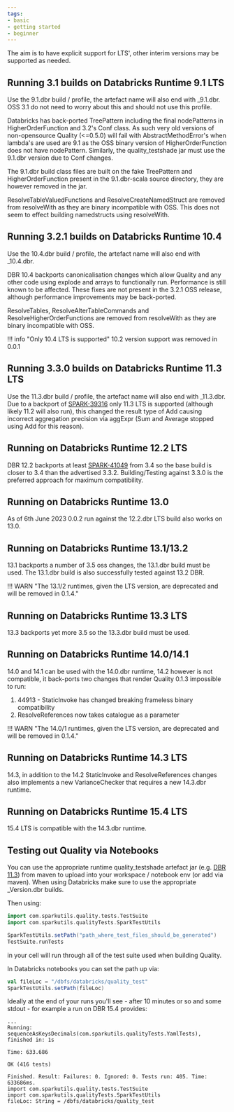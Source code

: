 ```yaml
---
tags:
- basic
- getting started
- beginner
---
```


The aim is to have explicit support for LTS', other interim versions may be supported as needed.

## Running 3.1 builds on Databricks Runtime 9.1 LTS

Use the 9.1.dbr build / profile, the artefact name will also end with _9.1.dbr.  OSS 3.1 do not need to worry about this and should not use this profile.

Databricks has back-ported TreePattern including the final nodePatterns in HigherOrderFunction and 3.2's Conf class.  As such very old versions of non-opensource Quality (<=0.5.0) will fail with AbstractMethodError's when lambda's are used are 9.1 as the OSS binary version of HigherOrderFunction does not have nodePattern.  Similarly, the quality_testshade jar must use the 9.1.dbr version due to Conf changes.

The 9.1.dbr build class files are built on the fake TreePattern and HigherOrderFunction present in the 9.1.dbr-scala source directory, they are however removed in the jar.

ResolveTableValuedFunctions and ResolveCreateNamedStruct are removed from resolveWith as they are binary incompatible with OSS.  This does not seem to effect building namedstructs using resolveWith.

## Running 3.2.1 builds on Databricks Runtime 10.4

Use the 10.4.dbr build / profile, the artefact name will also end with _10.4.dbr.

DBR 10.4 backports canonicalisation changes which allow Quality and any other code using explode and arrays to functionally run.  Performance is still known to be affected.  These fixes are not present in the 3.2.1 OSS release, although performance improvements may be back-ported.

ResolveTables, ResolveAlterTableCommands and ResolveHigherOrderFunctions are removed from resolveWith as they are binary incompatible with OSS.

!!! info "Only 10.4 LTS is supported"
    10.2 version support was removed in 0.0.1

## Running 3.3.0 builds on Databricks Runtime 11.3 LTS

Use the 11.3.dbr build / profile, the artefact name will also end with _11.3.dbr.  Due to a backport of [SPARK-39316](https://issues.apache.org/jira/browse/SPARK-39316) only 11.3 LTS is supported (although likely 11.2 will also run), this changed the result type of Add causing incorrect aggregation precision via aggExpr (Sum and Average stopped using Add for this reason).

## Running on Databricks Runtime 12.2 LTS

DBR 12.2 backports at least [SPARK-41049](https://issues.apache.org/jira/browse/SPARK-41049) from 3.4 so the base build is closer to 3.4 than the advertised 3.3.2.  Building/Testing against 3.3.0 is the preferred approach for maximum compatibility. 

## Running on Databricks Runtime 13.0

As of 6th June 2023 0.0.2 run against the 12.2.dbr LTS build also works on 13.0.

## Running on Databricks Runtime 13.1/13.2
  
13.1 backports a number of 3.5 oss changes, the 13.1.dbr build must be used.  The 13.1.dbr build is also successfully tested against 13.2 DBR.    

!!! WARN "The 13.1/2 runtimes, given the LTS version, are deprecated and will be removed in 0.1.4."

## Running on Databricks Runtime 13.3 LTS

13.3 backports yet more 3.5 so the 13.3.dbr build must be used.

## Running on Databricks Runtime 14.0/14.1
  
14.0 and 14.1 can be used with the 14.0.dbr runtime, 14.2 however is not compatible, it back-ports two changes that render Quality 0.1.3 impossible to run:

1. 44913 - StaticInvoke has changed breaking frameless binary compatibility
2. ResolveReferences now takes catalogue as a parameter

!!! WARN "The 14.0/1 runtimes, given the LTS version, are deprecated and will be removed in 0.1.4."

## Running on Databricks Runtime 14.3 LTS

14.3, in addition to the 14.2 StaticInvoke and ResolveReferences changes also implements a new VarianceChecker that requires a new 14.3.dbr runtime.

## Running on Databricks Runtime 15.4 LTS

15.4 LTS is compatible with the 14.3.dbr runtime.

## Testing out Quality via Notebooks

You can use the appropriate runtime quality_testshade artefact jar (e.g. [DBR 11.3](https://s01.oss.sonatype.org/content/repositories/releases/com/sparkutils/quality_testshade_11.3.dbr_3.3_2.12/)) from maven to upload into your workspace / notebook env (or add via maven).  When using Databricks make sure to use the appropriate _Version.dbr builds.

Then using:

```scala
import com.sparkutils.quality.tests.TestSuite
import com.sparkutils.qualityTests.SparkTestUtils

SparkTestUtils.setPath("path_where_test_files_should_be_generated")
TestSuite.runTests
```

in your cell will run through all of the test suite used when building Quality.

In Databricks notebooks you can set the path up via:

```scala
val fileLoc = "/dbfs/databricks/quality_test"
SparkTestUtils.setPath(fileLoc)
```

Ideally at the end of your runs you'll see - after 10 minutes or so and some stdout - for example a run on DBR 15.4 provides:

```
...
Running: sequenceAsKeysDecimals(com.sparkutils.qualityTests.YamlTests), finished in: 1s

Time: 633.686

OK (416 tests)

Finished. Result: Failures: 0. Ignored: 0. Tests run: 405. Time: 633686ms.
import com.sparkutils.quality.tests.TestSuite
import com.sparkutils.qualityTests.SparkTestUtils
fileLoc: String = /dbfs/databricks/quality_test
```
